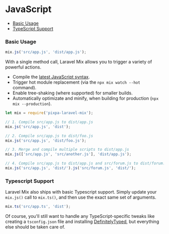 # JavaScript

-   [Basic Usage](#basic-usage)
-   [TypeScript Support](#typescript-support)

### Basic Usage

```js
mix.js('src/app.js', 'dist/app.js');
```

With a single method call, Laravel Mix allows you to trigger a variety of powerful actions.

-   Compile the [latest JavaScript syntax](https://babeljs.io/docs/en/babel-preset-env).
-   Trigger hot module replacement (via the `npx mix watch --hot` command).
-   Enable tree-shaking (where supported) for smaller builds.
-   Automatically optimizate and minify, when building for production (`npx mix --production`).

```js
let mix = require('pixpa-laravel-mix');

// 1. Compile src/app.js to dist/app.js
mix.js('src/app.js', 'dist');

// 2. Compile src/app.js to dist/foo.js
mix.js('src/app.js', 'dist/foo.js');

// 3. Merge and compile multiple scripts to dist/app.js
mix.js(['src/app.js', 'src/another.js'], 'dist/app.js');

// 4. Compile src/app.js to dist/app.js and src/forum.js to dist/forum.js
mix.js('src/app.js', 'dist/').js('src/forum.js', 'dist/');
```

### Typescript Support

Laravel Mix also ships with basic Typescript support. Simply update your `mix.js()` call to `mix.ts()`, and then use the exact same set of arguments.

```js
mix.ts('src/app.ts', 'dist');
```

Of course, you'll still want to handle any TypeScript-specific tweaks like creating a `tsconfig.json` file and installing [DefinitelyTyped](https://github.com/DefinitelyTyped/DefinitelyTyped), but everything else should be taken care of.
